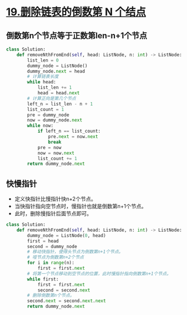 # [19.删除链表的倒数第 N 个结点](https://leetcode-cn.com/problems/remove-nth-node-from-end-of-list/)
## 倒数第n个节点等于正数第len-n+1个节点
``` python
class Solution:
    def removeNthFromEnd(self, head: ListNode, n: int) -> ListNode:
        list_len = 0
        dummy_node = ListNode()
        dummy_node.next = head
        # 计算链表长度
        while head:
            list_len += 1
            head = head.next
        # 计算正向是第几个节点
        left_n = list_len - n + 1
        list_count = 1
        pre = dummy_node
        now = dummy_node.next
        while now:
            if left_n == list_count:
                pre.next = now.next
                break
            pre = now
            now = now.next
            list_count += 1
        return dummy_node.next
```

## 快慢指针
+ 定义快指针比慢指针快n+2个节点。
+ 当快指针指向空节点时，慢指针也就是倒数第n+1个节点。
+ 此时，删除慢指针后面节点即可。

``` python
class Solution:
    def removeNthFromEnd(self, head: ListNode, n: int) -> ListNode:
        dummy_node = ListNode(0, head)
        first = head
        second = dummy_node
        # 移动快指针，使得头节点为倒数第n+1个节点。
        # 哑节点为倒数第n+2个节点
        for i in range(n):
            first = first.next
        # 将第一个节点移动到空节点的位置，此时慢指针指向倒数第n+1个节点。
        while first:
            first = first.next
            second = second.next
        # 删除倒数第n个节点。
        second.next = second.next.next
        return dummy_node.next
```